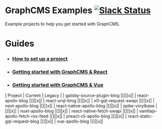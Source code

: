 # GraphCMS Examples [![Slack Status](https://slack.graphcms.com/badge.svg)](https://slack.graphcms.com)
Example projects to help you get started with GraphCMS.

# Guides
- ### [How to set up a project](https://graphcms.com/docs/getting-started/setting_up_the_project/)
- ### [Getting started with GraphCMS & React](https://graphcms.com/docs/getting-started/beginners_guide_with_react/)
- ### [Getting started with GraphCMS & Vue](https://graphcms.com/docs/getting-started/beginners_guide_with_vue/)

| Project | Current | Legacy |
| gatsby-source-plugin-blog |[]|[x]|
| react-apollo-blog |[]|[x]|
| react-urql-blog |[]|[x]|
| x0-gql-request-swapi |[]|[x]|
| next-apollo-blog |[]|[x]|
| react-native-apollo-blog |[]|[x]|
| spike-vinylbase |[]|[x]|
| nuxt-apollo-blog |[]|[x]|
| react-native-fetch-swapi |[]|[x]|
| vanillajs-apollo-fetch-rss-feed |[]|[x]|
| preact-cli-apollo-blog |[]|[x]|
| react-static-gql-request-blog |[]|[x]|
| vue-apollo-blog |[]|[x]|